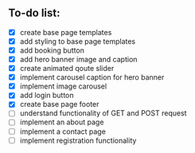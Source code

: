 ## To-do list:

- [x] create base page templates
- [x] add styling to base page templates
- [x] add booking button
- [x] add hero banner image and caption
- [x] create animated qoute slider
- [x] implement carousel caption for hero banner
- [x] implement image carousel
- [x] add login button
- [x] create base page footer
- [ ] understand functionality of GET and POST request
- [ ] implement an about page
- [ ] implement a contact page
- [ ] implement registration functionality
